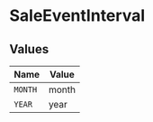 # SaleEventInterval


## Values

| Name    | Value   |
| ------- | ------- |
| `MONTH` | month   |
| `YEAR`  | year    |